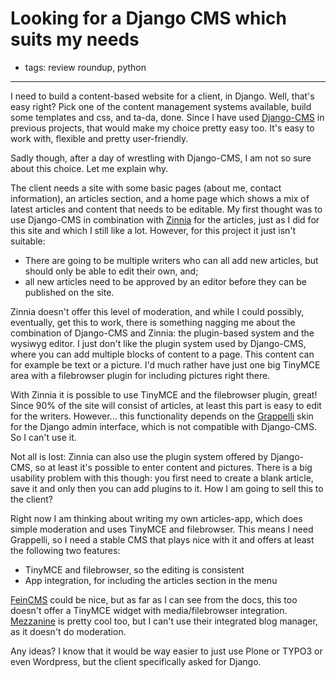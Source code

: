 # Looking for a Django CMS which suits my needs
- tags: review roundup, python

---

I need to build a content-based website for a client, in Django. Well, that's easy right? Pick one of the content management systems available, build some templates and css, and ta-da, done. Since I have used [Django-CMS][1] in previous projects, that would make my choice pretty easy too. It's easy to work with, flexible and pretty user-friendly.

Sadly though, after a day of wrestling with Django-CMS, I am not so sure about this choice. Let me explain why.

The client needs a site with some basic pages (about me, contact information), an articles section, and a home page which shows a mix of latest articles and content that needs to be editable. My first thought was to use Django-CMS in combination with [Zinnia][2] for the articles, just as I did for this site and which I still like a lot. However, for this project it just isn't suitable:

- There are going to be multiple writers who can all add new articles, but should only be able to edit their own, and;
- all new articles need to be approved by an editor before they can be published on the site.

Zinnia doesn't offer this level of moderation, and while I could possibly, eventually, get this to work, there is something nagging me about the combination of Django-CMS and Zinnia: the plugin-based system and the wysiwyg editor. I just don't like the plugin system used by Django-CMS, where you can add multiple blocks of content to a page. This content can for example be text or a picture. I'd much rather have just one big TinyMCE area with a filebrowser plugin for including pictures right there.

With Zinnia it is possible to use TinyMCE and the filebrowser plugin, great! Since 90% of the site will consist of articles, at least this part is easy to edit for the writers. However... this functionality depends on the [Grappelli][3] skin for the Django admin interface, which is not compatible with Django-CMS. So I can't use it.

Not all is lost: Zinnia can also use the plugin system offered by Django-CMS, so at least it's possible to enter content and pictures. There is a big usability problem with this though: you first need to create a blank article, save it and only then you can add plugins to it. How I am going to sell this to the client?

Right now I am thinking about writing my own articles-app, which does simple moderation and uses TinyMCE and filebrowser. This means I need Grappelli, so I need a stable CMS that plays nice with it and offers at least the following two features:

- TinyMCE and filebrowser, so the editing is consistent
- App integration, for including the articles section in the menu

[FeinCMS][4] could be nice, but as far as I can see from the docs, this too doesn't offer a TinyMCE widget with media/filebrowser integration. [Mezzanine][5] is pretty cool too, but I can't use their integrated blog manager, as it doesn't do moderation.

Any ideas? I know that it would be way easier to just use Plone or TYPO3 or even Wordpress, but the client specifically asked for Django.

  [1]: http://www.django-cms.org/
  [2]: https://github.com/Fantomas42/django-blog-zinnia
  [3]: http://code.google.com/p/django-grappelli/
  [4]: http://www.feinheit.ch/labs/feincms-django-cms/
  [5]: https://github.com/stephenmcd/mezzanine
